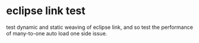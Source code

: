 # eclipse link test
test dynamic and static weaving of eclipse link, and so test the performance of many-to-one auto load one side issue.
